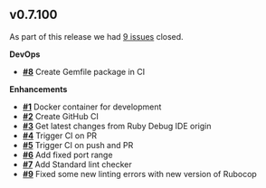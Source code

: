## v0.7.100


As part of this release we had [9 issues](https://github.com/corgibytes/ruby-debug-ide/milestone/1?closed=1) closed.



__DevOps__

- [__#8__](https://github.com/corgibytes/ruby-debug-ide/pull/8) Create Gemfile package in CI

__Enhancements__

- [__#1__](https://github.com/corgibytes/ruby-debug-ide/pull/1) Docker container for development
- [__#2__](https://github.com/corgibytes/ruby-debug-ide/pull/2) Create GitHub CI
- [__#3__](https://github.com/corgibytes/ruby-debug-ide/pull/3) Get latest changes from Ruby Debug IDE origin
- [__#4__](https://github.com/corgibytes/ruby-debug-ide/pull/4) Trigger CI on PR
- [__#5__](https://github.com/corgibytes/ruby-debug-ide/pull/5) Trigger CI on push and PR
- [__#6__](https://github.com/corgibytes/ruby-debug-ide/pull/6) Add fixed port range
- [__#7__](https://github.com/corgibytes/ruby-debug-ide/pull/7) Add Standard lint checker
- [__#9__](https://github.com/corgibytes/ruby-debug-ide/pull/9) Fixed some new linting errors with new version of Rubocop

